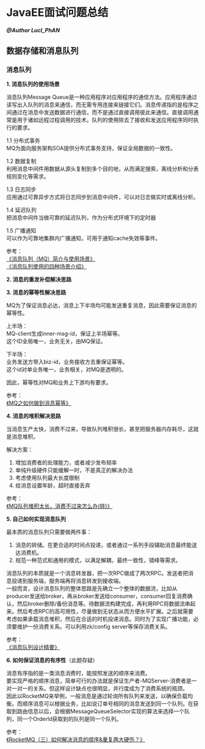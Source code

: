# JavaEE面试问题总结

##### @Author LucI_PhAN

## 数据存储和消息队列

### 消息队列

**1. 消息队列的使用场景**

消息队列Message Queue是一种应用程序对应用程序的通信方法。应用程序通过读写出入队列的消息来通信，而无需专用连接来链接它们。消息传递指的是程序之间通过在消息中发送数据进行通信，而不是通过直接调用彼此来通信。直接调用通常是用于诸如远程过程调用的技术。队列的使用除去了接收和发送应用程序同时执行的要求。

1.1 分布式事务  
MQ为面向服务架构SOA提供分布式事务支持，保证全局数据的一致性。

1.2 数据复制  
利用消息中间件用数据从源头复制到多个目的地，从而满足搜索，离线分析和分表规则变化等需求。

1.3 日志同步  
应用通过可靠异步方式将日志同步到消息中间件，可以对日志做实时或离线分析。

1.4 延迟队列  
把消息中间件当做可靠的延迟队列，作为分布式环境下的定时器

1.5 广播通知  
可以作为可靠地集群内广播通知，可用于通知cache失效等事件。

参考：  
[《消息队列（MQ）简介与使用场景》](http://baijiahao.baidu.com/s?id=1549509246303295&wfr=spider&for=pc)  
[《消息队列使用的四种场景介绍》](https://blog.csdn.net/seven__________7/article/details/70225830)


**2. 消息的重发补偿解决思路**


**3. 消息的幂等性解决思路**

MQ为了保证消息必达，消息上下半场均可能发送重复消息，因此需要保证消息的幂等性。  

上半场：  
MQ-client生成inner-msg-id，保证上半场幂等。  
这个ID全局唯一，业务无关，由MQ保证。

下半场：  
业务发送方带入biz-id，业务接收方去重保证幂等。  
这个id对单业务唯一，业务相关，对MQ是透明的。  

因此，幂等性对MQ和业务上下游均有要求。

参考：  
[《MQ之如何做到消息幂等》](https://www.jianshu.com/p/8b77d4583bab?utm_campaign)

**4. 消息的堆积解决思路**

当消息生产太快，消费不过来，导致队列堆积很长，甚至把服务器内存耗尽，这就是消息堆积。

解决方案：  
1. 增加消费者的处理能力，或者减少发布频率
2. 单纯升级硬件只能缓解一时，不是真正的解决办法
3. 考虑使用队列最大长度限制
4. 给消息设置年龄，超时直接丢弃

参考：  
[《MQ队列堆积太长，消费不过来怎么办(转)》](https://www.cnblogs.com/babybluevino/p/3977044.html)

**5. 自己如何实现消息队列**

最本质的消息队列只需要做两件事：  
1. 消息的转储。在更合适的时间点投递，或者通过一系列手段辅助消息最终能送达消费机。
2. 规范一种范式和通用的模式，以满足解耦，最终一致性，错峰等需求。

消息队列的本质就是一个消息转发器，把一次RPC做成了两次RPC。发送者把消息投递到服务端，服务端再将消息转发到接收端。  
一般而言，设计消息队列的整体思路是先确立一个整体的数据流，比如从producer发送给broker，再从broker发送给consumer，consumer回复消费确认，然后broker删除/备份消息等。待数据流构建完成，再利用RPC将数据流串起来。然后考虑RPC的高可用性，尽量做到无状态从而方便水平扩展。之后就需要考虑如果承载消息堆积，然后在合适的时机投递消息。同时为了实现广播功能，必须要维护一份消费关系。可以利用zk/config server等保存消费关系。

参考：  
[《消息队列设计精要》](https://zhuanlan.zhihu.com/p/21649950)

**6. 如何保证消息的有序性**（此题存疑）

消息有序指的是一类消息消费时，能按照发送的顺序来消费。  
要实现严格的顺序消息，简单可行的办法就是保证生产者-MQServer-消费者是一对一对一的关系。但这样设计缺点也很明显，并行度成为了消费系统的瓶颈。  
因此以RocketMQ来举例，一般消息是通过轮询所有队列来发送，以确保负载均衡。而顺序消息可以根据业务，比如说订单号相同的消息发送到同一个队列。在获取到路由信息以后，会根据MessageQueueSelector实现的算法来选择一个队列，同一个OrderId获取到的队列是同一个队列。

参考：  
[《RocketMQ（三）如何解决消息的顺序&重复两大硬伤？》](https://blog.csdn.net/lovesomnus/article/details/51776942)
